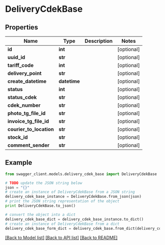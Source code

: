 # DeliveryCdekBase


## Properties

Name | Type | Description | Notes
------------ | ------------- | ------------- | -------------
**id** | **int** |  | [optional] 
**uuid_id** | **str** |  | [optional] 
**tariff_code** | **int** |  | [optional] 
**delivery_point** | **str** |  | [optional] 
**create_datetime** | **datetime** |  | [optional] 
**status** | **int** |  | [optional] 
**status_cdek** | **str** |  | [optional] 
**cdek_number** | **str** |  | [optional] 
**photo_tg_file_id** | **str** |  | [optional] 
**invoice_tg_file_id** | **str** |  | [optional] 
**courier_to_location** | **str** |  | [optional] 
**stock_id** | **str** |  | [optional] 
**comment_sender** | **str** |  | [optional] 

## Example

```python
from swagger_client.models.delivery_cdek_base import DeliveryCdekBase

# TODO update the JSON string below
json = "{}"
# create an instance of DeliveryCdekBase from a JSON string
delivery_cdek_base_instance = DeliveryCdekBase.from_json(json)
# print the JSON string representation of the object
print DeliveryCdekBase.to_json()

# convert the object into a dict
delivery_cdek_base_dict = delivery_cdek_base_instance.to_dict()
# create an instance of DeliveryCdekBase from a dict
delivery_cdek_base_form_dict = delivery_cdek_base.from_dict(delivery_cdek_base_dict)
```
[[Back to Model list]](../README.md#documentation-for-models) [[Back to API list]](../README.md#documentation-for-api-endpoints) [[Back to README]](../README.md)
